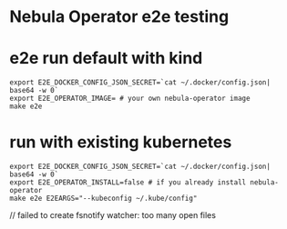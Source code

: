 # Nebula Operator e2e testing

# e2e run default with kind

```shell
export E2E_DOCKER_CONFIG_JSON_SECRET=`cat ~/.docker/config.json| base64 -w 0`
export E2E_OPERATOR_IMAGE= # your own nebula-operator image
make e2e
```

# run with existing kubernetes

```shell
export E2E_DOCKER_CONFIG_JSON_SECRET=`cat ~/.docker/config.json| base64 -w 0`
export E2E_OPERATOR_INSTALL=false # if you already install nebula-operator
make e2e E2EARGS="--kubeconfig ~/.kube/config"
```

// failed to create fsnotify watcher: too many open files